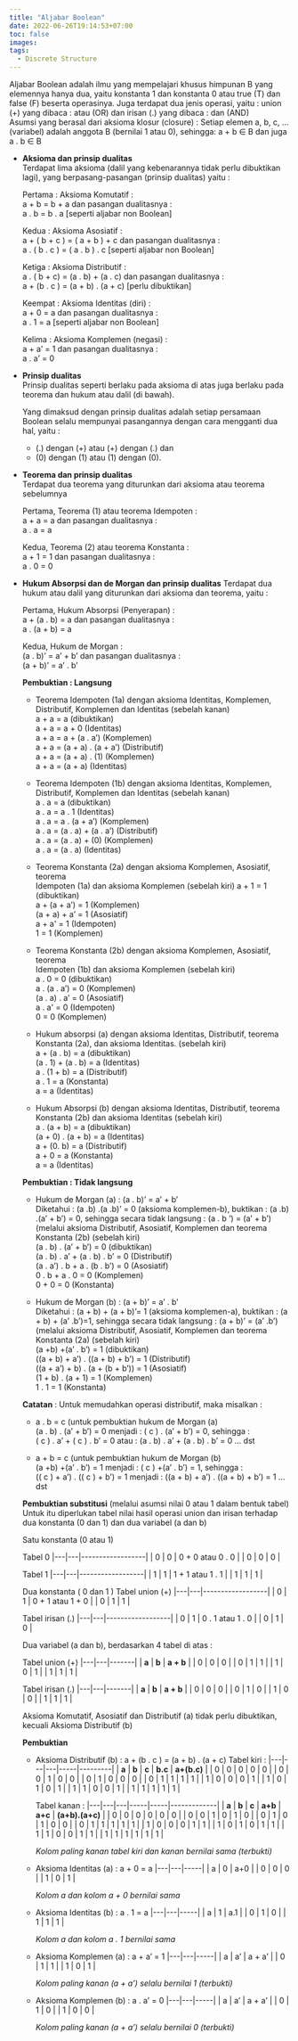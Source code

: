```yaml
---
title: "Aljabar Boolean"
date: 2022-06-26T19:14:53+07:00
toc: false
images:
tags:
  - Discrete Structure
---
```


Aljabar Boolean adalah ilmu yang mempelajari khusus himpunan B yang elemennya
hanya dua, yaitu konstanta 1 dan konstanta 0 atau true (T) dan false (F) beserta
operasinya. Juga terdapat dua jenis operasi, yaitu : union (+) yang dibaca : atau
(OR) dan irisan (.) yang dibaca : dan (AND)  
Asumsi yang berasal dari aksioma klosur (closure) :
Setiap elemen a, b, c, … (variabel) adalah anggota B (bernilai 1 atau 0),
sehingga: a + b ∈ B dan juga a . b ∈ B 

- **Aksioma dan prinsip dualitas**  
Terdapat lima aksioma (dalil yang kebenarannya tidak perlu dibuktikan lagi),
yang berpasang-pasangan (prinsip dualitas) yaitu :  
  
  Pertama : Aksioma Komutatif :  
 a + b = b + a dan pasangan dualitasnya :  
 a . b = b . a [seperti aljabar non Boolean]  
   
  Kedua : Aksioma Asosiatif :  
 a + ( b + c ) = ( a + b ) + c dan pasangan dualitasnya :  
 a . ( b . c ) = ( a . b ) . c [seperti aljabar non Boolean]  
   
  Ketiga : Aksioma Distributif :  
 a . ( b + c) = (a . b) + (a . c) dan pasangan dualitasnya :  
 a + (b . c ) = (a + b) . (a + c) [perlu dibuktikan]  
  
  Keempat : Aksioma Identitas (diri) :  
 a + 0 = a dan pasangan dualitasnya :  
 a . 1 = a [seperti aljabar non Boolean]  
  
  Kelima : Aksioma Komplemen (negasi) :  
 a + a’ = 1 dan pasangan dualitasnya :  
 a . a’ = 0  

 - **Prinsip dualitas**  
  Prinsip dualitas seperti berlaku pada aksioma di atas juga berlaku pada teorema dan hukum atau dalil (di bawah). 
     
    Yang dimaksud dengan prinsip dualitas adalah setiap persamaan Boolean selalu mempunyai pasangannya dengan cara mengganti dua hal, yaitu :  
    - (.) dengan (+) atau (+) dengan (.) dan  
    - (0) dengan (1) atau (1) dengan (0).  

- **Teorema dan prinsip dualitas**  
Terdapat dua teorema yang diturunkan dari aksioma atau teorema sebelumnya  
  
  Pertama, Teorema (1) atau teorema Idempoten :  
 a + a = a dan pasangan dualitasnya :  
 a . a = a
   
  Kedua, Teorema (2) atau teorema Konstanta :  
 a + 1 = 1 dan pasangan dualitasnya :  
 a . 0 = 0  

- **Hukum Absorpsi dan de Morgan dan prinsip dualitas**
Terdapat dua hukum atau dalil yang diturunkan dari aksioma dan teorema, yaitu :  
  
  Pertama, Hukum Absorpsi (Penyerapan) :  
 a + (a . b) = a dan pasangan dualitasnya :  
 a . (a + b) = a   
  
  Kedua, Hukum de Morgan :  
 (a . b)’ = a’ + b’ dan pasangan dualitasnya :  
 (a + b)’ = a’ . b’  
  
  **Pembuktian : Langsung**  
  - Teorema Idempoten (1a) dengan aksioma Identitas, Komplemen,
Distributif, Komplemen dan Identitas (sebelah kanan)  
a + a = a (dibuktikan)  
a + a = a + 0 (Identitas)  
a + a = a + (a . a’) (Komplemen)  
a + a = (a + a) . (a + a’) (Distributif)  
a + a = (a + a) . (1) (Komplemen)  
a + a = (a + a) (Identitas)  

  - Teorema Idempoten (1b) dengan aksioma Identitas, Komplemen,
Distributif, Komplemen dan Identitas (sebelah kanan)  
a . a = a (dibuktikan)  
a . a = a . 1 (Identitas)  
a . a = a . (a + a’) (Komplemen)  
a . a = (a . a) + (a . a’) (Distributif)  
a . a = (a . a) + (0) (Komplemen)  
a . a = (a . a) (Identitas)  

  - Teorema Konstanta (2a) dengan aksioma Komplemen, Asosiatif, teorema  
Idempoten (1a) dan aksioma Komplemen (sebelah kiri)
a + 1 = 1 (dibuktikan)  
a + (a + a’) = 1 (Komplemen)  
(a + a) + a’ = 1 (Asosiatif)  
a + a' = 1 (Idempoten)  
1 = 1 (Komplemen)  

  - Teorema Konstanta (2b) dengan aksioma Komplemen, Asosiatif, teorema  
Idempoten (1b) dan aksioma Komplemen (sebelah kiri)  
a . 0 = 0 (dibuktikan)  
a . (a . a’) = 0 (Komplemen)  
(a . a) . a’ = 0 (Asosiatif)  
a . a' = 0 (Idempoten)  
0 = 0 (Komplemen)  
  - Hukum absorpsi (a) dengan aksioma Identitas, Distributif, teorema  
Konstanta (2a), dan aksioma Identitas. (sebelah kiri)  
a + (a . b) = a (dibuktikan)  
(a . 1) + (a . b) = a (Identitas)  
a . (1 + b) = a (Distributif)  
a . 1 = a (Konstanta)  
a = a (Identitas)  

  - Hukum Absorpsi (b) dengan aksioma Identitas, Distributif, teorema  
Konstanta (2b) dan aksioma Identitas (sebelah kiri)  
a . (a + b) = a (dibuktikan)  
(a + 0) . (a + b) = a (Identitas)  
a + (0. b) = a (Distributif)  
a + 0 = a (Konstanta)  
a = a (Identitas)  

  **Pembuktian : Tidak langsung**  
  - Hukum de Morgan (a) : (a . b)’ = a’ + b’  
Diketahui : (a .b) .(a .b)’ = 0 (aksioma komplemen-b), buktikan : (a .b) .(a’ + b’) = 0, sehingga secara tidak langsung : (a . b ’) = (a’ + b’)
(melalui aksioma Distributif, Asosiatif, Komplemen dan teorema
Konstanta (2b) (sebelah kiri)  
(a . b) . (a’ + b’) = 0 (dibuktikan)  
(a . b) . a’ + (a . b) . b’ = 0 (Distributif)  
(a . a’) . b + a . (b . b’) = 0 (Asosiatif)  
0 . b + a . 0 = 0 (Komplemen)  
0 + 0 = 0 (Konstanta)  

  - Hukum de Morgan (b) : (a + b)’ = a’ . b’  
Diketahui : (a + b) + (a + b)’= 1 (aksioma komplemen-a),
buktikan : (a + b) + (a’ .b’)=1, sehingga
secara tidak langsung : (a + b)’ = (a’ .b’)  
(melalui aksioma Distributif, Asosiatif, Komplemen dan teorema
Konstanta (2a) (sebelah kiri)  
(a +b) +(a’ . b’) = 1 (dibuktikan)  
((a + b) + a’) . ((a + b) + b’) = 1 (Distributif)  
((a + a’) + b) . (a + (b + b’)) = 1 (Asosiatif)  
(1 + b) . (a + 1) = 1 (Komplemen)  
1 . 1 = 1 (Konstanta)  

  **Catatan** : Untuk memudahkan operasi distributif, maka misalkan :  
    - a . b = c (untuk pembuktian hukum de Morgan (a)  
(a . b) . (a’ + b’) = 0 menjadi : ( c ) . (a’ + b’) = 0, sehingga :  
( c ) . a’ + ( c ) . b’ = 0 atau : (a . b) . a’ + (a . b) . b’ = 0 … dst  

    - a + b = c (untuk pembuktian hukum de Morgan (b)  
(a +b) +(a’ . b’) = 1 menjadi : ( c ) +(a’ . b’) = 1, sehingga :  
(( c ) + a’) . (( c ) + b’) = 1 menjadi : ((a + b) + a’) . ((a + b) + b’) = 1 … dst  

  **Pembuktian substitusi** (melalui asumsi nilai 0 atau 1 dalam bentuk tabel)  
    Untuk itu diperlukan tabel nilai hasil operasi union dan irisan terhadap dua konstanta (0 dan 1) dan dua variabel (a dan b)  
  
  Satu konstanta (0 atau 1)

  Tabel 0
|---|---|------------------|
| 0 | 0 | 0 + 0 atau 0 . 0 |
| 0 | 0 | 0                |

  Tabel 1
|---|---|------------------|
| 1 | 1 | 1 + 1 atau 1 . 1 |
| 1 | 1 | 1                |


  Dua konstanta ( 0 dan 1 )
  Tabel union (+)
|---|---|------------------|
| 0 | 1 | 0 + 1 atau 1 + 0 |
| 0 | 1 | 1                |

  Tabel irisan (.)
|---|---|------------------|
| 0 | 1 | 0 . 1 atau 1 . 0 |
| 0 | 1 | 0                |

  Dua variabel (a dan b), berdasarkan 4 tabel di atas :  

  Tabel union (+)
|---|---|-------|
| **a** | **b** | **a + b** |
| 0 | 0 | 0 |
| 0 | 1 | 1 |
| 1 | 0 | 1 |
| 1 | 1 | 1 |

  Tabel irisan (.)
|---|---|-------|
| **a** | **b** | **a + b** |
| 0 | 0 | 0 |
| 0 | 1 | 0 |
| 1 | 0 | 0 |
| 1 | 1 | 1 |

  Aksioma Komutatif, Asosiatif dan Distributif (a) tidak perlu dibuktikan, kecuali Aksioma Distributif (b) 

  **Pembuktian**
  - Aksioma Distributif (b) :
    a + (b . c ) = (a + b) . (a + c) 
    Tabel kiri : 
|---|---|---|-----|---------|
| **a** | **b** | **c** | **b.c** | **a+(b.c)** |
| 0 | 0 | 0 | 0   | 0       |
| 0 | 0 | 1 | 0   | 0       |
| 0 | 1 | 0 | 0   | 0       |
| 0 | 1 | 1 | 1   | 1       |
| 1 | 0 | 0 | 0   | 1       |
| 1 | 0 | 1 | 0   | 1       |
| 1 | 1 | 0 | 0   | 1       |
| 1 | 1 | 1 | 1   | 1       |

    Tabel kanan : 
|---|---|---|-----|-----|-------------|
| **a** | **b** | **c** | **a+b** | **a+c** | **(a+b).(a+c)** |
| 0 | 0 | 0 | 0   | 0   | 0           |
| 0 | 0 | 1 | 0   | 1   | 0           |
| 0 | 1 | 0 | 1   | 0   | 0           |
| 0 | 1 | 1 | 1   | 1   | 1           |
| 1 | 0 | 0 | 0   | 1   | 1           |
| 1 | 0 | 1 | 0   | 1   | 1           |
| 1 | 1 | 0 | 0   | 1   | 1           |
| 1 | 1 | 1 | 1   | 1   | 1           |

    _Kolom paling kanan tabel kiri dan kanan bernilai sama (terbukti)_

  - Aksioma Identitas (a) : 
    a + 0 = a 
|---|---|-----|
| a | 0 | a+0 |
| 0 | 0 | 0 |
| 1 | 0 | 1 |

    _Kolom a dan kolom a + 0 bernilai sama_

  - Aksioma Identitas (b) : 
    a . 1 = a 
|---|---|-----|
| a | 1 | a.1 |
| 0 | 1 | 0 |
| 1 | 1 | 1 |

    _Kolom a dan kolom a . 1 bernilai sama_

  - Aksioma Komplemen (a) : 
    a + a’ = 1 
|---|---|-----|
| a | a’ | a + a’ |
| 0 | 1 | 1 |
| 1 | 0 | 1 |

    _Kolom paling kanan (a + a’) selalu bernilai 1 (terbukti)_

  - Aksioma Komplemen (b) : 
    a . a’ = 0 
|---|---|-----|
| a | a’ | a + a’ |
| 0 | 1 | 0 |
| 1 | 0 | 0 |

    _Kolom paling kanan (a + a’) selalu bernilai 0 (terbukti)_